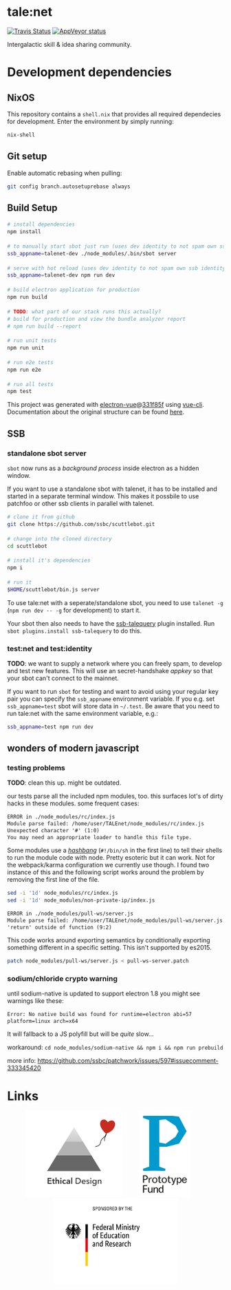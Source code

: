 # tale:net
[![Travis Status](https://travis-ci.org/talenet/talenet.svg?branch=master)](https://travis-ci.org/talenet/talenet)
[![AppVeyor status](https://ci.appveyor.com/api/projects/status/kenxoweop5q36jbt?svg=true)](https://ci.appveyor.com/project/cryptix/talenet)

Intergalactic skill & idea sharing community.

# Development dependencies

## NixOS

This repository contains a `shell.nix` that provides all required dependecies
for development. Enter the environment by simply running:

```bash
nix-shell
```

## Git setup

Enable automatic rebasing when pulling:

```bash
git config branch.autosetuprebase always
```

## Build Setup

```bash
# install dependencies
npm install

# to manually start sbot just run (uses dev identity to not spam own ssb identity)
ssb_appname=talenet-dev ./node_modules/.bin/sbot server

# serve with hot reload (uses dev identity to not spam own ssb identity)
ssb_appname=talenet-dev npm run dev

# build electron application for production
npm run build

# TODO: what part of our stack runs this actually?
# build for production and view the bundle analyzer report
# npm run build --report

# run unit tests
npm run unit

# run e2e tests
npm run e2e

# run all tests
npm test
```

This project was generated with [electron-vue](https://github.com/SimulatedGREG/electron-vue)@[331f85f](https://github.com/SimulatedGREG/electron-vue/tree/331f85fd556cc0d60a30ad019a44a29baaed49f5) using [vue-cli](https://github.com/vuejs/vue-cli). Documentation about the original structure can be found [here](https://simulatedgreg.gitbooks.io/electron-vue/content/index.html).


## SSB

### standalone sbot server
`sbot` now runs as a _background process_ inside electron as a hidden window.

If you want to use a standalone sbot with talenet, it has to be installed and started in a separate terminal window.
This makes it possbile to use patchfoo or other ssb clients in parallel with talenet.

```bash
# clone it from github
git clone https://github.com/ssbc/scuttlebot.git

# change into the cloned directory
cd scuttlebot

# install it's dependencies
npm i

# run it
$HOME/scuttlebot/bin.js server
```

To use tale:net with a seperate/standalone sbot, you need to use `talenet -g` (`npm run dev -- -g` for development) to start it.

Your sbot then also needs to have the [ssb-talequery](https://www.npmjs.com/package/ssb-talequery) plugin installed. Run `sbot plugins.install ssb-talequery` to do this.

### test:net and test:identity
**TODO**: we want to supply a network where you can freely spam, to develop and test new features.
This will use an secret-handshake _appkey_ so that your sbot can't connect to the mainnet.

If you want to run `sbot` for testing and want to avoid using your regular key pair you can specify
the `ssb_appname` environment variable. If you e.g. set `ssb_appname=test` sbot will store data in `~/.test`.
Be aware that you need to run tale:net with the same environment variable, e.g.:

```bash
ssb_appname=test npm run dev
```

## wonders of modern javascript

### testing problems

**TODO**: clean this up. might be outdated.

our tests parse all the included npm modules, too. this surfaces lot's of dirty hacks in these modules. some frequent cases:

```
ERROR in ./node_modules/rc/index.js
Module parse failed: /home/user/TALEnet/node_modules/rc/index.js Unexpected character '#' (1:0)
You may need an appropriate loader to handle this file type.
```

Some modules use a _[hashbang](https://en.wikipedia.org/wiki/Shebang_(Unix))_ (`#!/bin/sh` in the first line) to tell their shells to run the module code with node. Pretty esoteric but it can work. Not for the webpack/karma configuration we currently use though. I found two instance of this and the following script works around the problem by removing the first line of the file.

```bash
sed -i '1d' node_modules/rc/index.js
sed -i '1d' node_modules/non-private-ip/index.js
```

```
ERROR in ./node_modules/pull-ws/server.js
Module parse failed: /home/user/TALEnet/node_modules/pull-ws/server.js 'return' outside of function (9:2)
```

This code works around exporting semantics by conditionally exporting something different in a specific setting. This isn't supported by es2015.

```bash
patch node_modules/pull-ws/server.js < pull-ws-server.patch
```

### sodium/chloride crypto warning
until sodium-native is updated to support electron 1.8 you might see warnings like these:

```
Error: No native build was found for runtime=electron abi=57 platform=linux arch=x64
```

It will fallback to a JS polyfill but will be _quite_ slow...

workaround: `cd node_modules/sodium-native && npm i && npm run prebuild`

more info: https://github.com/ssbc/patchwork/issues/597#issuecomment-333345420

# Links
<div style="text-align: center;">
  <a href="https://ind.ie/ethical-design/" target="_blank"><img src="./src/renderer/static/img/ethical-design-badge-small.svg" style="height: 200px;" /></a>
  &nbsp;&nbsp;&nbsp;&nbsp;&nbsp;&nbsp;&nbsp;&nbsp;
  <a href="https://prototypefund.de/en/" target="_blank"><img src="./src/renderer/static/img/PrototypeFund-P-Logo.svg" style="height: 200px;" /></a>
  &nbsp;&nbsp;&nbsp;&nbsp;&nbsp;&nbsp;&nbsp;&nbsp;
  <a href="https://www.bmbf.de/en/index.html" target="_blank"><img src="./src/renderer/static/img/BMBF_gefoerdert_2017_en.jpg" style="height: 200px;" /></a>
</div>
